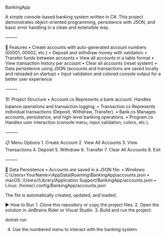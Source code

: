 BankingApp

A simple console-based banking system written in C#.
This project demonstrates object-oriented programming, persistence with JSON, and basic error handling in a clean and extensible way.

⸻

🚀 Features
	•	Create accounts with auto-generated account numbers (00001, 00002, etc.)
	•	Deposit and withdraw money with validation
	•	Transfer funds between accounts
	•	View all accounts in a table format
	•	View transaction history per account
	•	Clear all accounts (reset system)
	•	Data persistence using JSON (accounts and transactions are saved locally and reloaded on startup)
	•	Input validation and colored console output for a better user experience

⸻

🏗️ Project Structure
	•	Account.cs
Represents a bank account. Handles balance operations and transaction logging.
	•	Transaction.cs
Represents individual transactions (Deposit, Withdraw, Transfer).
	•	Bank.cs
Manages accounts, persistence, and high-level banking operations.
	•	Program.cs
Handles user interaction (console menu, input validation, colors, etc.).

⸻

📋 Menu Options
	1.	Create Account
	2.	View All Accounts
	3.	View Transactions
	4.	Deposit
	5.	Withdraw
	6.	Transfer
	7.	Clear All Accounts
	8.	Exit

⸻

💾 Data Persistence
	•	Accounts are saved in a JSON file:
	•	Windows: C:\Users\<YourName>\AppData\Roaming\BankingApp\accounts.json
	•	macOS: /Users/<YourName>/Library/Application Support/BankingApp/accounts.json
	•	Linux: /home/<YourName>/.config/BankingApp/accounts.json

The file is automatically created, updated, and loaded.

▶️ How to Run
	1.	Clone this repository or copy the project files.
	2.	Open the solution in JetBrains Rider or Visual Studio.
	3.	Build and run the project:

  dotnet run

  4.	Use the numbered menu to interact with the banking system.
